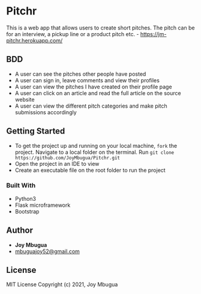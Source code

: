 # Pitchr

This is a web app that allows users to create short pitches. The pitch can be for an interview, a pickup line or a product pitch etc. - <https://jm-pitchr.herokuapp.com/>


## BDD
* A user can see the pitches other people have posted
* A user can sign in, leave comments and view their profiles
* A user can view the pitches I have created on their profile page
* A user can click on an article and read the full article on the source website
* A user can view the different pitch categories and make pitch submissions accordingly

## Getting Started

* To get the project up and running on your local machine, `fork` the project. Navigate to a local folder on the terminal. Run `git clone https://github.com/JoyMbugua/Pitchr.git` 
* Open the project in an IDE to view
* Create an executable file on the root folder to run the project

### Built With

+ Python3
+ Flask microframework
+ Bootstrap


## Author
* **Joy Mbugua**
*  <mbuguajoy52@gmail.com>

## License
MIT License Copyright (c) 2021, Joy Mbugua

